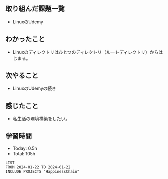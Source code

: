 ## 取り組んだ課題一覧
- LinuxのUdemy
## わかったこと
- Linuxのディレクトリはひとつのディレクトリ（ルートディレクトリ）からはじまる。
## 次やること
- LinuxのUdemyの続き
## 感じたこと
- 私生活の環境構築をしたい。
## 学習時間
- Today: 0.5h
- Total: 105h

```toggl
LIST
FROM 2024-01-22 TO 2024-01-22
INCLUDE PROJECTS "HappinessChain"
```
